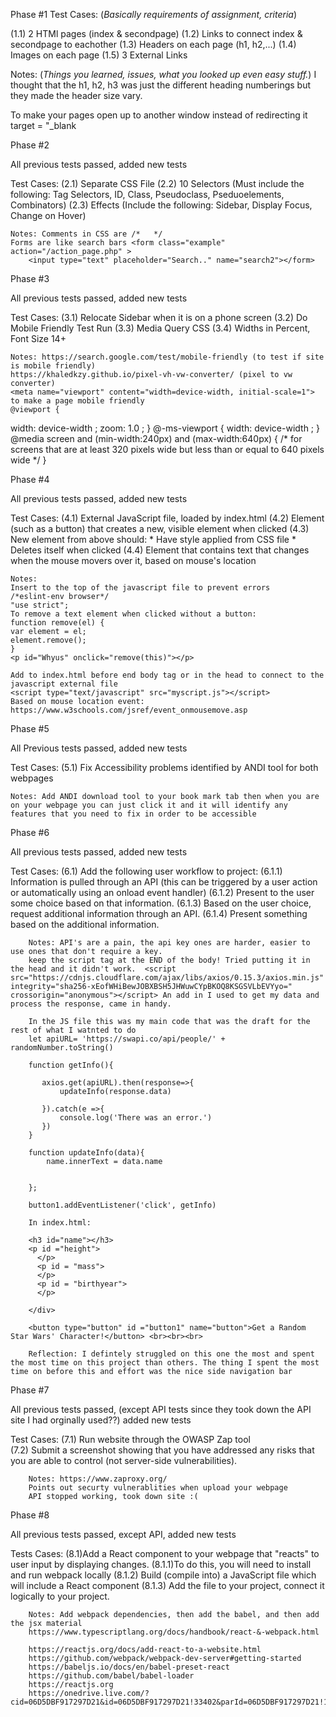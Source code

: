 Phase #1
  Test Cases: (*Basically requirements of assignment, criteria*)
  
  (1.1) 2 HTMl pages (index & secondpage)
  (1.2) Links to connect index & secondpage to eachother
  (1.3) Headers on each page (h1, h2,...)
  (1.4) Images on each page
  (1.5) 3 External Links
  
  Notes: (*Things you learned, issues, what you looked up even easy stuff.*)
    I thought that the h1, h2, h3 was just the different heading numberings but they made the header size vary. 
    
To make your pages open up to another window instead of redirecting it target = "_blank 


Phase #2
 
 All previous tests passed, added new tests

Test Cases:
    (2.1) Separate CSS File
    (2.2) 10 Selectors (Must include the following: Tag Selectors, ID, Class, Pseudoclass, Pseduoelements, Combinators)
    (2.3) Effects (Include the following: Sidebar, Display Focus, Change on Hover)
    
    Notes: Comments in CSS are /*   */
    Forms are like search bars <form class="example" action="/action_page.php" >
        <input type="text" placeholder="Search.." name="search2"></form>


Phase #3

All previous tests passed, added new tests

Test Cases:
    (3.1) Relocate Sidebar when it is on a phone screen
    (3.2) Do Mobile Friendly Test Run
    (3.3) Media Query CSS
    (3.4) Widths in Percent, Font Size 14+
    
    Notes: https://search.google.com/test/mobile-friendly (to test if site is mobile friendly)
    https://khaledkzy.github.io/pixel-vh-vw-converter/ (pixel to vw converter)
    <meta name="viewport" content="width=device-width, initial-scale=1"> to make a page mobile friendly
    @viewport {
  width: device-width ;
  zoom: 1.0 ;
}
@-ms-viewport {
  width: device-width ;
}
@media screen and (min-width:240px) and (max-width:640px) {
  /* for screens that are at least 320 pixels wide but less than or equal to 640 pixels wide */
}

Phase #4

All previous tests passed, added new tests

Test Cases:
    (4.1) External JavaScript file, loaded by index.html
    (4.2) Element (such as a button) that creates a new, visible element when clicked
    (4.3) New element from above should:
            * Have style applied from CSS file
            * Deletes itself when clicked 
    (4.4) Element that contains text that changes when the mouse movers over it, based on mouse's location
    
    Notes:
    Insert to the top of the javascript file to prevent errors 
    /*eslint-env browser*/
    "use strict";
    To remove a text element when clicked without a button:
    function remove(el) {
    var element = el;
    element.remove();
    }
    <p id="Whyus" onclick="remove(this)"></p>
    
    Add to index.html before end body tag or in the head to connect to the javascript external file
    <script type="text/javascript" src="myscript.js"></script>
    Based on mouse location event: https://www.w3schools.com/jsref/event_onmousemove.asp

Phase #5

All Previous tests passed, added new tests

Test Cases:
    (5.1) Fix Accessibility problems identified by ANDI tool for both webpages
    
    Notes: Add ANDI download tool to your book mark tab then when you are on your webpage you can just click it and it will identify any features that you need to fix in order to be accessible
    
    
Phase #6

All previous tests passed, added new tests

Test Cases:
    (6.1) Add the following user workflow to project:
        (6.1.1) Information is pulled through an API (this can be triggered by a user action or automatically using an onload event handler)
        (6.1.2) Present to the user some choice based on that information.
        (6.1.3) Based on the user choice, request additional information through an API.
        (6.1.4) Present something based on the additional information.
        
        Notes: API's are a pain, the api key ones are harder, easier to use ones that don't require a key.
        keep the script tag at the END of the body! Tried putting it in the head and it didn't work.  <script src="https://cdnjs.cloudflare.com/ajax/libs/axios/0.15.3/axios.min.js" integrity="sha256-xEofWHiBewJOBXBSH5JHWuwCYpBKOQ8KSGSVLbEVYyo=" crossorigin="anonymous"></script> An add in I used to get my data and process the response, came in handy. 
        
        In the JS file this was my main code that was the draft for the rest of what I watnted to do 
        let apiURL= 'https://swapi.co/api/people/' + randomNumber.toString()

        function getInfo(){

           axios.get(apiURL).then(response=>{
               updateInfo(response.data)

           }).catch(e =>{
               console.log('There was an error.')
           })
        }

        function updateInfo(data){
            name.innerText = data.name


        };
        
        button1.addEventListener('click', getInfo)
        
        In index.html:
        
        <h3 id="name"></h3>
        <p id ="height">
          </p>
          <p id = "mass">
          </p>
          <p id = "birthyear">
          </p>
        
        </div>
        
        <button type="button" id ="button1" name="button">Get a Random Star Wars' Character!</button> <br><br><br>
        
        Reflection: I defintely struggled on this one the most and spent the most time on this project than others. The thing I spent the most time on before this and effort was the nice side navigation bar 
        
Phase #7

All previous tests passed, (except API tests since they took down the API site I had orginally used??) added new tests

Test Cases: 
        (7.1) Run  website through the OWASP Zap tool  
        (7.2) Submit a screenshot showing that you have addressed any risks that you are able to control (not server-side vulnerabilities).
        
        Notes: https://www.zaproxy.org/
        Points out securty vulnerablities when upload your webpage
        API stopped working, took down site :(
        
Phase #8

All previous tests passed, except API, added new tests

Tests Cases:
        (8.1)Add a React component to your webpage that "reacts" to user input by displaying changes.
            (8.1.1)To do this, you will need to install and run webpack locally
            (8.1.2) Build (compile into) a JavaScript file which will include a React component
            (8.1.3) Add the file to your project, connect it logically to your project.

        Notes: Add webpack dependencies, then add the babel, and then add the jsx material
        https://www.typescriptlang.org/docs/handbook/react-&-webpack.html

        https://reactjs.org/docs/add-react-to-a-website.html
        https://github.com/webpack/webpack-dev-server#getting-started
        https://babeljs.io/docs/en/babel-preset-react
        https://github.com/babel/babel-loader
        https://reactjs.org
        https://onedrive.live.com/?cid=06D5DBF917297D21&id=06D5DBF917297D21!33402&parId=06D5DBF917297D21!103&o=OneUp